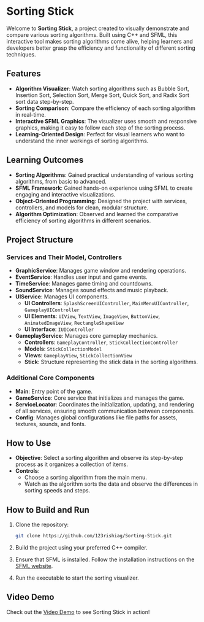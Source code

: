 # Sorting Stick

Welcome to **Sorting Stick**, a project created to visually demonstrate and compare various sorting algorithms. Built using C++ and SFML, this interactive tool makes sorting algorithms come alive, helping learners and developers better grasp the efficiency and functionality of different sorting techniques.

## Features

- **Algorithm Visualizer**: Watch sorting algorithms such as Bubble Sort, Insertion Sort, Selection Sort, Merge Sort, Quick Sort, and Radix Sort sort data step-by-step.
- **Sorting Comparison**: Compare the efficiency of each sorting algorithm in real-time.
- **Interactive SFML Graphics**: The visualizer uses smooth and responsive graphics, making it easy to follow each step of the sorting process.
- **Learning-Oriented Design**: Perfect for visual learners who want to understand the inner workings of sorting algorithms.

## Learning Outcomes

- **Sorting Algorithms**: Gained practical understanding of various sorting algorithms, from basic to advanced.
- **SFML Framework**: Gained hands-on experience using SFML to create engaging and interactive visualizations.
- **Object-Oriented Programming**: Designed the project with services, controllers, and models for clean, modular structure.
- **Algorithm Optimization**: Observed and learned the comparative efficiency of sorting algorithms in different scenarios.

## Project Structure

### Services and Their Model, Controllers

- **GraphicService**: Manages game window and rendering operations.
- **EventService**: Handles user input and game events.
- **TimeService**: Manages game timing and countdowns.
- **SoundService**: Manages sound effects and music playback.
- **UIService**: Manages UI components.
  - **UI Controllers**: `SplashScreenUIController`, `MainMenuUIController`, `GameplayUIController`
  - **UI Elements**: `UIView`, `TextView`, `ImageView`, `ButtonView`, `AnimatedImageView`, `RectangleShapeView`
  - **UI Interface**: `IUIController`
- **GameplayService**: Manages core gameplay mechanics.
  - **Controllers**: `GameplayController`, `StickCollectionController`
  - **Models**: `StickCollectionModel`
  - **Views**: `GameplayView`, `StickCollectionView`
  - **Stick**: Structure representing the stick data in the sorting algorithms.

### Additional Core Components
- **Main**: Entry point of the game.
- **GameService**: Core service that initializes and manages the game.
- **ServiceLocator**: Coordinates the initialization, updating, and rendering of all services, ensuring smooth communication between components.
- **Config**: Manages global configurations like file paths for assets, textures, sounds, and fonts.

## How to Use

- **Objective**: Select a sorting algorithm and observe its step-by-step process as it organizes a collection of items.
- **Controls**:
  - Choose a sorting algorithm from the main menu.
  - Watch as the algorithm sorts the data and observe the differences in sorting speeds and steps.

## How to Build and Run

1. Clone the repository:

   ```bash
   git clone https://github.com/123rishiag/Sorting-Stick.git
   ```

2. Build the project using your preferred C++ compiler.

3. Ensure that SFML is installed. Follow the installation instructions on the [SFML website](https://www.sfml-dev.org/).

4. Run the executable to start the sorting visualizer.

## Video Demo

Check out the [Video Demo](https://www.loom.com/share/9603286e2cdf4890bd22a08992c483eb?sid=87df604a-d52c-4710-a02c-f88cab199510) to see Sorting Stick in action!